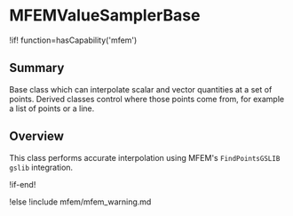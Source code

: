 # MFEMValueSamplerBase

!if! function=hasCapability('mfem')

## Summary

Base class which can interpolate scalar and vector quantities at a set of
points. Derived classes control where those points come from, for example a
list of points or a line.

## Overview

This class performs accurate interpolation using MFEM's `FindPointsGSLIB`
`gslib` integration.

!if-end!

!else
!include mfem/mfem_warning.md
